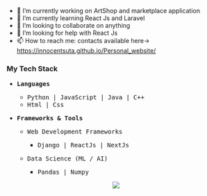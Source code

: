 - 🔭 I’m currently working on ArtShop and marketplace application
- 🌱 I’m currently learning React Js and Laravel
- 👯 I’m looking to collaborate on anything 
- 🤔 I’m looking for help with React Js
- 📫 How to reach me: contacts available here->  https://innocentsuta.github.io/Personal_website/


<h3><sample> My Tech Stack </sample></h3>
<ul>
    <li>
        <p><samp><b>Languages</b></samp></p>
        <ul>
            <li><samp> Python | JavaScript | Java | C++ </samp></li>
            <li><samp> Html | Css </samp></li>
        </ul>
    </li>
    <li>
     <p><samp><b>Frameworks & Tools</b></samp></p>
     <ul>
        <li>
            <p><samp>Web Development Frameworks</samp></p>
            <ul>
                <li><samp> Django | ReactJs | NextJs </samp></li>
            </ul>
        </li>
        <li>
            <p><samp>Data Science (ML / AI)<samp></p>
            <ul> 
                <li><samp> Pandas | Numpy </samp></li>
            </ul>
        </li>
     </ul>
     </li>
</ul>

<p align="center">
<img src="https://github-readme-stats.vercel.app/api?username=InnocentSuta&show_icons=true&hide_border=true" align="center"></p> 








